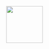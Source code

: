 <div id="header" align="center">
  <img src="https://media.giphy.com/media/J6KcCACi5S8gw/giphy.gif" width="100"/>
</div>

